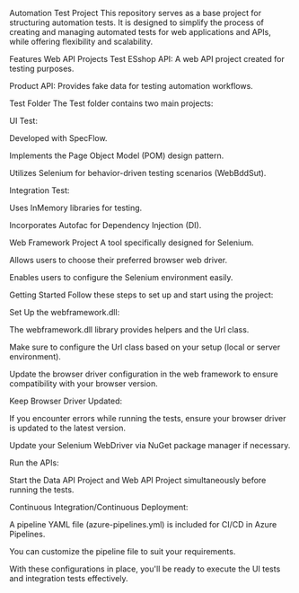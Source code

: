 Automation Test Project
This repository serves as a base project for structuring automation tests. It is designed to simplify the process of creating and managing automated tests for web applications and APIs, while offering flexibility and scalability.

Features
Web API Projects
Test ESshop API: A web API project created for testing purposes.

Product API: Provides fake data for testing automation workflows.

Test Folder
The Test folder contains two main projects:

UI Test:

Developed with SpecFlow.

Implements the Page Object Model (POM) design pattern.

Utilizes Selenium for behavior-driven testing scenarios (WebBddSut).

Integration Test:

Uses InMemory libraries for testing.

Incorporates Autofac for Dependency Injection (DI).

Web Framework Project
A tool specifically designed for Selenium.

Allows users to choose their preferred browser web driver.

Enables users to configure the Selenium environment easily.

Getting Started
Follow these steps to set up and start using the project:

Set Up the webframework.dll:

The webframework.dll library provides helpers and the Url class.

Make sure to configure the Url class based on your setup (local or server environment).

Update the browser driver configuration in the web framework to ensure compatibility with your browser version.

Keep Browser Driver Updated:

If you encounter errors while running the tests, ensure your browser driver is updated to the latest version.

Update your Selenium WebDriver via NuGet package manager if necessary.

Run the APIs:

Start the Data API Project and Web API Project simultaneously before running the tests.

Continuous Integration/Continuous Deployment:

A pipeline YAML file (azure-pipelines.yml) is included for CI/CD in Azure Pipelines.

You can customize the pipeline file to suit your requirements.

With these configurations in place, you'll be ready to execute the UI tests and integration tests effectively.
